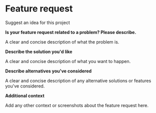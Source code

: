 # Feature request

Suggest an idea for this project

**Is your feature request related to a problem? Please describe.**

A clear and concise description of what the problem is. 

**Describe the solution you'd like**

A clear and concise description of what you want to happen.

**Describe alternatives you've considered**

A clear and concise description of any alternative solutions or features you've considered.

**Additional context**

Add any other context or screenshots about the feature request here.
